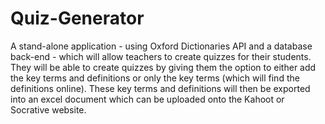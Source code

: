 # Quiz-Generator

A stand-alone application - using Oxford Dictionaries API and a database back-end - which will allow teachers to create quizzes for their students. They will be able to create quizzes by giving them the option to either add the key terms and definitions or only the key terms (which will find the definitions online). These key terms and definitions will then be exported into an excel document which can be uploaded onto the Kahoot or Socrative website.
